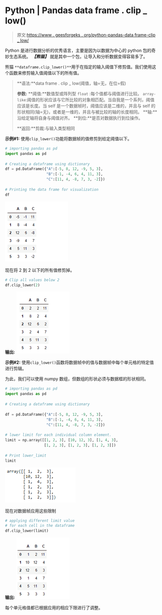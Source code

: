 # Python | Pandas data frame . clip _ low()

> 原文:[https://www . geesforgeks . org/python-pandas-data frame-clip _ low/](https://www.geeksforgeeks.org/python-pandas-dataframe-clip_lower/)

Python 是进行数据分析的优秀语言，主要是因为以数据为中心的 python 包的奇妙生态系统。 ***【熊猫】*** 就是其中一个包，让导入和分析数据变得容易多了。

熊猫 `**dataframe.clip_lower()**`用于在指定的输入阈值下修剪值。我们使用这个函数来修剪输入值阈值以下的所有值。

> **语法:**data frame . clip _ low(阈值，轴=无，在位=假)
> 
> **参数:**
> **阈值:**数值型或阵列型
> `float` :每个值都与阈值进行比较。
> `array-like`:阈值的形状应该与它所比较的对象相匹配。当自我是一个系列，阈值应该是长度。当 self 是一个数据帧时，阈值应该是二维的，并且与 self 的形状相同(轴=无)，或者是一维的，并且与被比较的轴的长度相同。
> **轴:**沿给定轴将自身与阈值对齐。
> **到位:**是否对数据执行到位操作。
> 
> **返回:**剪裁:与输入类型相同

**示例#1:** 使用`clip_lower()`功能将数据帧的值修剪到给定阈值以下。

```py
# importing pandas as pd
import pandas as pd

# Creating a dataframe using dictionary
df = pd.DataFrame({"A":[-5, 8, 12, -9, 5, 3],
                   "B":[-1, -4, 6, 4, 11, 3], 
                   "C":[11, 4, -8, 7, 3, -2]})

# Printing the data frame for visualization
df
```

![](img/742caf102f4ef6cf4200e3b2d1e2e1d3.png)

现在将 2 到 2 以下的所有值修剪掉。

```py
# Clip all values below 2
df.clip_lower(2)
```

**输出:**
![](img/2820e909f2c3b9773d47cf4acb740e19.png)

**示例#2:** 使用`clip_lower()`函数将数据帧中的值与数据帧中每个单元格的特定值进行剪辑。

为此，我们可以使用 numpy 数组，但数组的形状必须与数据框的形状相同。

```py
# importing pandas as pd
import pandas as pd

# Creating a dataframe using dictionary

df = pd.DataFrame({"A":[-5, 8, 12, -9, 5, 3], 
                   "B":[-1, -4, 6, 4, 11, 3],
                   "C":[11, 4, -8, 7, 3, -2]})

# lower limit for each individual column element.
limit = np.array([[1, 2, 3], [10, 12, 3], [1, 4, 3],
                  [1, 2, 3], [1, 2, 3], [1, 2, 3]])

# Print lower_limit
limit
```

![](img/02b35d945858f71083776267db7b42fc.png)

现在对数据帧应用这些限制

```py
# applying different limit value 
# for each cell in the dataframe
df.clip_lower(limit)
```

**输出:**
![](img/d2ca7f07a24f1aacbe3338d343f1288a.png)

每个单元格值都已根据应用的相应下限进行了调整。